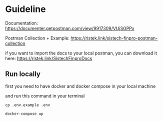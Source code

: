 # Guideline

Documentation: https://documenter.getpostman.com/view/9917309/VUjSGPPx

Postman Collection + Example: https://ristek.link/sistech-finpro-postman-collection

if you want to import the docs to your local postman, you can download it here: https://ristek.link/SistechFinproDocs

## Run locally

first you need to have docker and docker compose in your local machine

and run this command in your terminal

`cp .env.example .env`

`docker-compose up`
